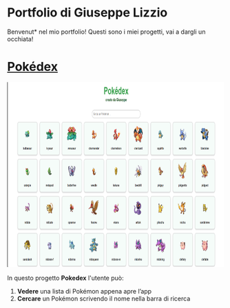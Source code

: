 # Portfolio di Giuseppe Lizzio

Benvenut* nel mio portfolio! Questi sono i miei progetti, vai a dargli un occhiata!

# [Pokédex](https://github.com/yoorstel/Pokedex)

<img src="Screenshot_Pokedex.png" alt="Screenshot_Pokedex" width="820" height="430">

In questo progetto **Pokedex** l'utente può:
1. **Vedere** una lista di Pokémon appena apre l’app
2. **Cercare** un Pokémon scrivendo il nome nella barra di ricerca


